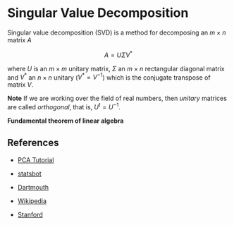 # Singular Value Decomposition

Singular value decomposition (SVD) is a method for decomposing an $m \times n$ matrix $A$

$$A=U\Sigma V^{*}$$

where $U$ is an $m \times m$ unitary matrix, $\Sigma$ an $m \times n$ rectangular diagonal matrix and $V^{*}$ an $n \times n$ unitary  ($V^{*}=V^{-1}$) which is the conjugate transpose of matrix $V$.

**Note** If we are working over the field of real numbers, then *unitary* matrices are called *orthogonal*, that is, $U^{t}=U^{-1}$.

**Fundamental theorem of linear algebra**

## References
* [PCA Tutorial](https://www.cs.princeton.edu/picasso/mats/PCA-Tutorial-Intuition_jp.pdf)

* [statsbot](https://blog.statsbot.co/singular-value-decomposition-tutorial-52c695315254)

* [Dartmouth](https://math.dartmouth.edu/archive/m56s13/public_html/Southworth_proj.pdf)

* [Wikipedia](https://en.wikipedia.org/wiki/Fundamental_theorem_of_linear_algebra)

* [Stanford](https://graphics.stanford.edu/courses/cs205a-13-fall/assets/notes/chapter6.pdf)
